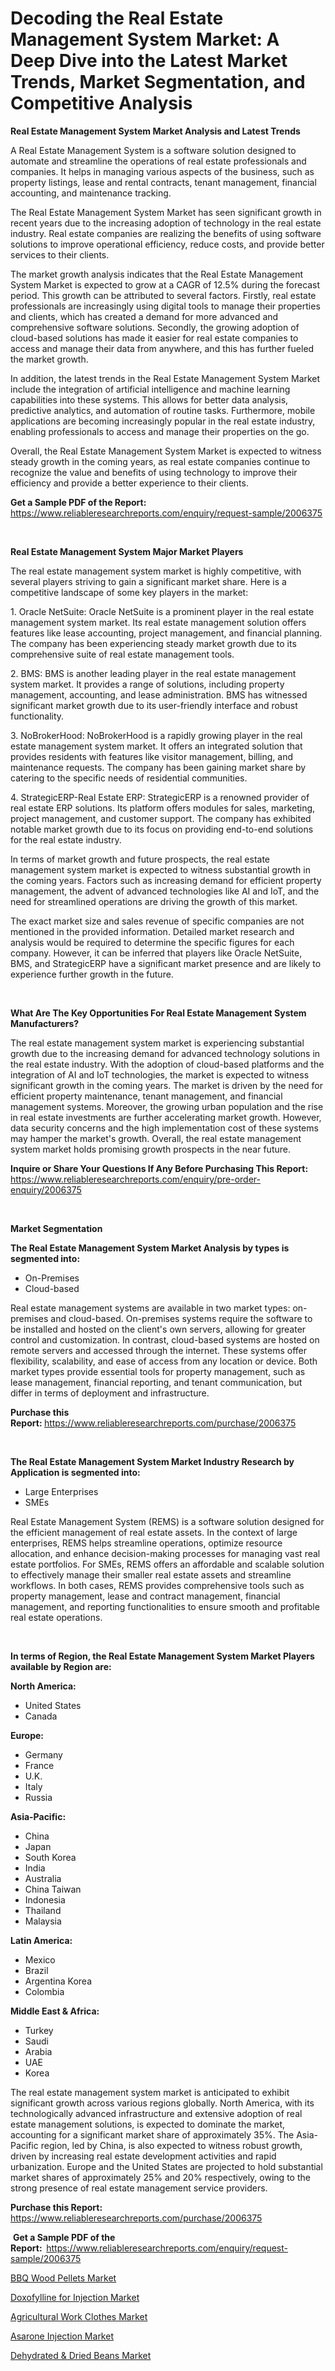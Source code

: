 <p><h1>Decoding the Real Estate Management System Market: A Deep Dive into the Latest Market Trends, Market Segmentation, and Competitive Analysis</h1></p><p><strong>Real Estate Management System Market Analysis and Latest Trends</strong></p>
<p><p>A Real Estate Management System is a software solution designed to automate and streamline the operations of real estate professionals and companies. It helps in managing various aspects of the business, such as property listings, lease and rental contracts, tenant management, financial accounting, and maintenance tracking.</p><p>The Real Estate Management System Market has seen significant growth in recent years due to the increasing adoption of technology in the real estate industry. Real estate companies are realizing the benefits of using software solutions to improve operational efficiency, reduce costs, and provide better services to their clients.</p><p>The market growth analysis indicates that the Real Estate Management System Market is expected to grow at a CAGR of 12.5% during the forecast period. This growth can be attributed to several factors. Firstly, real estate professionals are increasingly using digital tools to manage their properties and clients, which has created a demand for more advanced and comprehensive software solutions. Secondly, the growing adoption of cloud-based solutions has made it easier for real estate companies to access and manage their data from anywhere, and this has further fueled the market growth.</p><p>In addition, the latest trends in the Real Estate Management System Market include the integration of artificial intelligence and machine learning capabilities into these systems. This allows for better data analysis, predictive analytics, and automation of routine tasks. Furthermore, mobile applications are becoming increasingly popular in the real estate industry, enabling professionals to access and manage their properties on the go.</p><p>Overall, the Real Estate Management System Market is expected to witness steady growth in the coming years, as real estate companies continue to recognize the value and benefits of using technology to improve their efficiency and provide a better experience to their clients.</p></p>
<p><strong>Get a Sample PDF of the Report:&nbsp;</strong> <a href="https://www.reliableresearchreports.com/enquiry/request-sample/2006375">https://www.reliableresearchreports.com/enquiry/request-sample/2006375</a></p>
<p>&nbsp;</p>
<p><strong>Real Estate Management System Major Market Players</strong></p>
<p><p>The real estate management system market is highly competitive, with several players striving to gain a significant market share. Here is a competitive landscape of some key players in the market:</p><p>1. Oracle NetSuite: Oracle NetSuite is a prominent player in the real estate management system market. Its real estate management solution offers features like lease accounting, project management, and financial planning. The company has been experiencing steady market growth due to its comprehensive suite of real estate management tools.</p><p>2. BMS: BMS is another leading player in the real estate management system market. It provides a range of solutions, including property management, accounting, and lease administration. BMS has witnessed significant market growth due to its user-friendly interface and robust functionality.</p><p>3. NoBrokerHood: NoBrokerHood is a rapidly growing player in the real estate management system market. It offers an integrated solution that provides residents with features like visitor management, billing, and maintenance requests. The company has been gaining market share by catering to the specific needs of residential communities.</p><p>4. StrategicERP-Real Estate ERP: StrategicERP is a renowned provider of real estate ERP solutions. Its platform offers modules for sales, marketing, project management, and customer support. The company has exhibited notable market growth due to its focus on providing end-to-end solutions for the real estate industry.</p><p>In terms of market growth and future prospects, the real estate management system market is expected to witness substantial growth in the coming years. Factors such as increasing demand for efficient property management, the advent of advanced technologies like AI and IoT, and the need for streamlined operations are driving the growth of this market.</p><p>The exact market size and sales revenue of specific companies are not mentioned in the provided information. Detailed market research and analysis would be required to determine the specific figures for each company. However, it can be inferred that players like Oracle NetSuite, BMS, and StrategicERP have a significant market presence and are likely to experience further growth in the future.</p></p>
<p>&nbsp;</p>
<p><strong>What Are The Key Opportunities For Real Estate Management System Manufacturers?</strong></p>
<p><p>The real estate management system market is experiencing substantial growth due to the increasing demand for advanced technology solutions in the real estate industry. With the adoption of cloud-based platforms and the integration of AI and IoT technologies, the market is expected to witness significant growth in the coming years. The market is driven by the need for efficient property maintenance, tenant management, and financial management systems. Moreover, the growing urban population and the rise in real estate investments are further accelerating market growth. However, data security concerns and the high implementation cost of these systems may hamper the market's growth. Overall, the real estate management system market holds promising growth prospects in the near future.</p></p>
<p><strong>Inquire or Share Your Questions If Any Before Purchasing This Report:</strong> <a href="https://www.reliableresearchreports.com/enquiry/pre-order-enquiry/2006375">https://www.reliableresearchreports.com/enquiry/pre-order-enquiry/2006375</a></p>
<p>&nbsp;</p>
<p><strong>Market Segmentation</strong></p>
<p><strong>The Real Estate Management System Market Analysis by types is segmented into:</strong></p>
<p><ul><li>On-Premises</li><li>Cloud-based</li></ul></p>
<p><p>Real estate management systems are available in two market types: on-premises and cloud-based. On-premises systems require the software to be installed and hosted on the client's own servers, allowing for greater control and customization. In contrast, cloud-based systems are hosted on remote servers and accessed through the internet. These systems offer flexibility, scalability, and ease of access from any location or device. Both market types provide essential tools for property management, such as lease management, financial reporting, and tenant communication, but differ in terms of deployment and infrastructure.</p></p>
<p><strong>Purchase this Report:&nbsp;</strong><a href="https://www.reliableresearchreports.com/purchase/2006375">https://www.reliableresearchreports.com/purchase/2006375</a></p>
<p>&nbsp;</p>
<p><strong>The Real Estate Management System Market Industry Research by Application is segmented into:</strong></p>
<p><ul><li>Large Enterprises</li><li>SMEs</li></ul></p>
<p><p>Real Estate Management System (REMS) is a software solution designed for the efficient management of real estate assets. In the context of large enterprises, REMS helps streamline operations, optimize resource allocation, and enhance decision-making processes for managing vast real estate portfolios. For SMEs, REMS offers an affordable and scalable solution to effectively manage their smaller real estate assets and streamline workflows. In both cases, REMS provides comprehensive tools such as property management, lease and contract management, financial management, and reporting functionalities to ensure smooth and profitable real estate operations.</p></p>
<p>&nbsp;</p>
<p><strong>In terms of Region, the Real Estate Management System Market Players available by Region are:</strong></p>
<p>
    <p> <strong> North America: </strong>
        <ul>
            <li>United States</li>
            <li>Canada</li>
        </ul>
        </p> 
    <p> <strong> Europe: </strong>
        <ul>
            <li>Germany</li>
            <li>France</li>
            <li>U.K.</li>
            <li>Italy</li>
            <li>Russia</li>
        </ul>
        </p> 
    <p> <strong> Asia-Pacific: </strong>
        <ul>
            <li>China</li>
            <li>Japan</li>
            <li>South Korea</li>
            <li>India</li>
            <li>Australia</li>
            <li>China Taiwan</li>
            <li>Indonesia</li>
            <li>Thailand</li>
            <li>Malaysia</li>
        </ul>
        </p> 
    <p> <strong> Latin America: </strong>
        <ul>
            <li>Mexico</li>
            <li>Brazil</li>
            <li>Argentina Korea</li>
            <li>Colombia</li>
        </ul>
        </p> 
    <p> <strong> Middle East & Africa: </strong>
        <ul>
            <li>Turkey</li>
            <li>Saudi</li>
            <li>Arabia</li>
            <li>UAE</li>
            <li>Korea</li>
        </ul>
    </p>
    </p>
<p><p>The real estate management system market is anticipated to exhibit significant growth across various regions globally. North America, with its technologically advanced infrastructure and extensive adoption of real estate management solutions, is expected to dominate the market, accounting for a significant market share of approximately 35%. The Asia-Pacific region, led by China, is also expected to witness robust growth, driven by increasing real estate development activities and rapid urbanization. Europe and the United States are projected to hold substantial market shares of approximately 25% and 20% respectively, owing to the strong presence of real estate management service providers.</p></p>
<p><strong>Purchase this Report: </strong><a href="https://www.reliableresearchreports.com/purchase/2006375">https://www.reliableresearchreports.com/purchase/2006375</a></p>
<p>&nbsp;<strong>Get a Sample PDF of the Report:&nbsp;&nbsp;</strong><a href="https://www.reliableresearchreports.com/enquiry/request-sample/2006375">https://www.reliableresearchreports.com/enquiry/request-sample/2006375</a></p>
<p><strong></strong></p>
<p><p><a href="https://medium.com/@sainreportprime/bbq-wood-pellets-market-report-reveals-the-latest-trends-and-growth-opportunities-of-this-market-5c40acb85874">BBQ Wood Pellets Market</a></p><p><a href="https://github.com/RickHolmes3/Market-Research-Report-List-3/blob/main/doxofylline-for-injection-market.md">Doxofylline for Injection Market</a></p><p><a href="https://medium.com/@sainreportprime/agricultural-work-clothes-market-size-cagr-trends-2024-2030-736cc3b0ae52">Agricultural Work Clothes Market</a></p><p><a href="https://github.com/GroverBarry/Market-Research-Report-List-3/blob/main/asarone-injection-market.md">Asarone Injection Market</a></p><p><a href="https://medium.com/@sainreportprime/dehydrated-amp-dried-beans-market-size-market-outlook-and-market-forecast-2024-to-2031-40a21233649a">Dehydrated & Dried Beans Market</a></p></p>